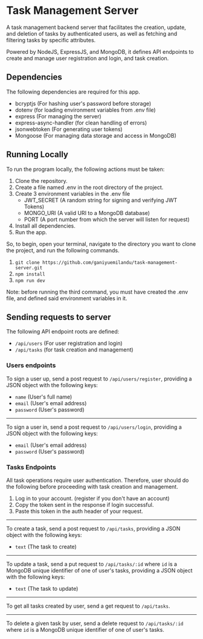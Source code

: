# Task Management Server

A task management backend server that facilitates the creation, update, and deletion of tasks by authenticated users, as well as fetching and filtering tasks by specific attributes.

Powered by NodeJS, ExpressJS, and MongoDB, it defines API endpoints to create and manage user registration and login, and task creation.

## Dependencies

The following dependencies are required for this app.

- bcryptjs (For hashing user's password before storage)
- dotenv (for loading environment variables from .env file)
- express (For managing the server)
- express-async-handler (for clean handling of errors)
- jsonwebtoken (For generating user tokens)
- Mongoose (For managing data storage and access in MongoDB)

## Running Locally

To run the program locally, the following actions must be taken:
1. Clone the repository.
2. Create a file named .env in the root directory of the project.
3. Create 3 environment variables in the .env file
    - JWT_SECRET (A random string for signing and verifying JWT Tokens)
    - MONGO_URI (A valid URI to a MongoDB database)
    - PORT (A port number from which the server will listen for request)
4. Install all dependencies.
5. Run the app.

So, to begin, open your terminal, navigate to the directory you want to clone the project, and run the following commands.

1. `git clone https://github.com/ganiyuemilandu/task-management-server.git`
2. `npm install`
3. `npm run dev`

Note: before running the third command, you must have created the .env file, and defined said environment variables in it.

## Sending requests to server

The following API endpoint roots are defined:
- `/api/users` (For user registration and login)
- `/api/tasks` (for task creation and management)

### Users endpoints

To sign a user up, send a post request to `/api/users/register`, providing a JSON object with the following keys:
- `name` (User's full name)
- `email` (User's email address)
- `password` (User's password)

---

To sign a user in, send a post request to `/api/users/login`, providing a JSON object with the following keys:
- `email` (User's email address)
- `password` (User's password)

### Tasks Endpoints

All task operations require user authentication. Therefore, user should do the following before proceeding with task creation and management.
1. Log in to your account. (register if you don't have an account)
2. Copy the token sent in the response if login successful.
3. Paste this token in the auth header of your request.

---

To create a task, send a post request to `/api/tasks`, providing a JSON object with the following keys:
- `text` (The task to create)

---

To update a task, send a put request to `/api/tasks/:id` where `id` is a MongoDB unique identifier of one of user's tasks, providing a JSON object with the following keys:
- `text` (The task to update)

---

To get all tasks created by user, send a get request to `/api/tasks`.

---

To delete a given task by user, send a delete request to `/api/tasks/:id` where `id` is a MongoDB unique identifier of one of user's tasks.
